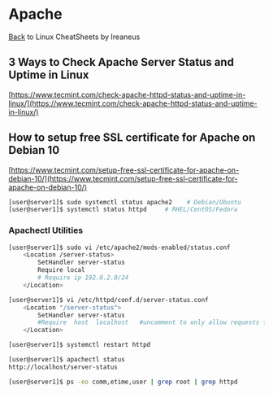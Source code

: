 # Apache

[Back](README.md) to Linux CheatSheets by Ireaneus

## 3 Ways to Check Apache Server Status and Uptime in Linux

[https://www.tecmint.com/check-apache-httpd-status-and-uptime-in-linux/](https://www.tecmint.com/check-apache-httpd-status-and-uptime-in-linux/)

## How to setup free SSL certificate for Apache on Debian 10

[https://www.tecmint.com/setup-free-ssl-certificate-for-apache-on-debian-10/](https://www.tecmint.com/setup-free-ssl-certificate-for-apache-on-debian-10/)

```bash
[user@server1]$ sudo systemctl status apache2    # Debian/Ubuntu
[user@server1]$ systemctl status httpd     # RHEL/CentOS/Fedora
```

### Apachectl Utilities

```bash
[user@server1]$ sudo vi /etc/apache2/mods-enabled/status.conf
	<Location /server-status>
		SetHandler server-status
		Require local
		# Require ip 192.0.2.0/24
	</Location>

[user@server1]$ vi /etc/httpd/conf.d/server-status.conf
	<Location "/server-status">
		SetHandler server-status
		#Require  host  localhost	#uncomment to only allow requests from localhost 
	</Location>

[user@server1]$ systemctl restart httpd

[user@server1]$ apachectl status
http://localhost/server-status

[user@server1]$ ps -eo comm,etime,user | grep root | grep httpd
```
